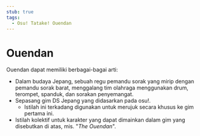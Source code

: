 ```yaml
---
stub: true
tags:
  - Osu! Tatake! Ouendan
---
```


# Ouendan

Ouendan dapat memiliki berbagai-bagai arti:

- Dalam budaya Jepang, sebuah regu pemandu sorak yang mirip dengan pemandu sorak barat, menggalang tim olahraga menggunakan drum, terompet, spanduk, dan sorakan penyemangat.
- Sepasang gim DS Jepang yang didasarkan pada osu!.
  - Istilah ini terkadang digunakan untuk merujuk secara khusus ke gim pertama ini.
- Istilah kolektif untuk karakter yang dapat dimainkan dalam gim yang disebutkan di atas, mis. "*The Ouendan*".

<!-- TODO: Add links -->
